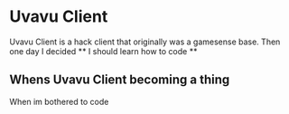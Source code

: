 # Uvavu Client
Uvavu Client is a hack client that originally was a gamesense base. Then one day I decided
** I should learn how to code **

## Whens Uvavu Client becoming a thing

When im bothered to code

